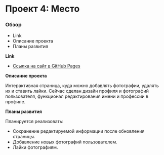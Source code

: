 # Проект 4: Место

### Обзор

* Link
* Описание проекта
* Планы развития

**Link**

* [Ссылка на сайт в GitHub Pages](https://art-ka.github.io/mesto/)

**Описание проекта**

Интерактивная страница, куда можно добавлять фотографии, удалять их и ставить лайки. 
Сейчас сделан дизайн профиля и фотографий пользователя, функционал редактирования имени и профессии в профиле. 

**Планы развития**

Планируется реализовать:
* Сохранение редактируемой информации после обновления страницы.
* Добавление новых фотографий пользователем.
* Лайки фотографиям.





